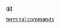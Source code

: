 

[git](https://github.com/arazyan/notes/blob/main/manuals/git.md)

[terminal commands](https://github.com/arazyan/notes/blob/main/manuals/terminal.md)
